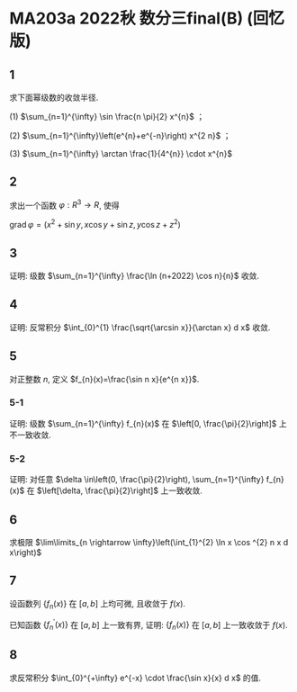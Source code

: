 # MA203a 2022秋 数分三final(B) (回忆版)

## 1

求下面幂级数的收敛半径.

(1) $\sum_{n=1}^{\infty} \sin \frac{n \pi}{2} x^{n}$ ；

(2) $\sum_{n=1}^{\infty}\left(e^{n}+e^{-n}\right) x^{2 n}$ ；

(3) $\sum_{n=1}^{\infty} \arctan \frac{1}{4^{n}} \cdot x^{n}$

## 2

求出一个函数 $\varphi: R^{3} \rightarrow R$, 使得

$\operatorname{grad} \varphi=\left(x^{2}+\sin y, x \cos y+\sin z, y \cos z+z^{2}\right)$

## 3

证明: 级数 $\sum_{n=1}^{\infty} \frac{\ln (n+2022) \cos n}{n}$ 收敛.

## 4

证明: 反常积分 $\int_{0}^{1} \frac{\sqrt{\arcsin x}}{\arctan x} d x$ 收敛.

## 5

对正整数 $n$, 定义 $f_{n}(x)=\frac{\sin n x}{e^{n x}}$.

### 5-1

证明: 级数 $\sum_{n=1}^{\infty} f_{n}(x)$ 在 $\left[0, \frac{\pi}{2}\right]$ 上不一致收敛.

### 5-2

证明: 对任意 $\delta \in\left(0, \frac{\pi}{2}\right), \sum_{n=1}^{\infty} f_{n}(x)$ 在 $\left[\delta, \frac{\pi}{2}\right]$ 上一致收敛.

## 6

求极限 $\lim\limits_{n \rightarrow \infty}\left(\int_{1}^{2} \ln x \cos ^{2} n x d x\right)$

## 7

设函数列 $\left\{f_{n}(x)\right\}$ 在 $[a, b]$ 上均可微, 且收敛于 $f(x)$.

已知函数 $\left\{f_{n}^{\prime}(x)\right\}$ 在 $[a, b]$ 上一致有界, 证明: $\left\{f_{n}(x)\right\}$ 在 $[a, b]$ 上一致收敛于 $f(x)$.

## 8

求反常积分 $\int_{0}^{+\infty} e^{-x} \cdot \frac{\sin x}{x} d x$ 的值.
